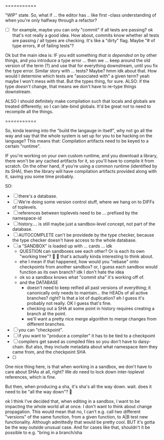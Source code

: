
===========

"WIP" state.
So, what if ...
the editor has .. like first -class understanding of when you're only halfway through a refactor?

- [ ] for example, maybe you can only "commit" if all tests are passing? ok that's not really a good idea. How about, commits know whether all tests are passing / all types are checking. It's like a "dirty" flag. Maybe "# of type errors, # of failing tests"?

Ok but the main idea is: IF you edit something *that is depended on* by other things, and you introduce a type error ... then we ... keep around the old version of the term (?) and use that for everything downstream, until you fix the type error. Similar story with ... tests? Maybe? hmm idk about that. How would I determine which tests are "associated with" a given term?
yeah maybe I won't mess with that. But the types thing, for sure.
ALSO: if the type *doesn't* change, that means we don't have to re-type things downstream.

ALSO I should definitely make compilation such that locals and globals are treated differently; so I can late-bind globals. It'd be great not to need to recompile all the things.




===========

So, kinda leaning into the "build the langauge in itself", why not go all the way and say
that the whole system is set up for you to be hacking on the language?
This means that: Compilation artifacts need to be keyed to a certain "runtime".

IF you're working on your own custom runtime, and you download a library, there won't be any cached
artifacts for it, so you'll have to compile it from scratch.
On the other hand, if you're using a common runtime (identified by its SHA), then the library
will have compilation artifacts provided along with it, saving you some time probably.


SO:

- [ ] there's a database.
- [ ] We're doing some version control stuff, where we hang on to DIFFs of toplevels.
- [ ] references between toplevels need to be ... prefixed by the namespace-id
- [ ] history.... is still maybe just a sandbox-level concept, not part of the database.
- [ ] AUTOCOMPLETE can't be providede by the type checker, because the type checker doesn't have access to the whole database.
- [ ] a "SANDBOX" is loaded up with ... cards ... idk
  - QUESTION can sandboxes see each other? Or is each its own "working tree"? 🤔 🤔 that's actually kinda interesting to think about.
  - ehe I mean if that happened, how would you "rebase" onto checkpoints from another sandbox? or, I guess each sandbox would function as its own branch? idk I don't hate the idea
  - ok so a sandbox knows what "commit sha" it's working off of.
  - and the DATABASE
    - doesn't need to keep reified all past versions of everything; it canonically only needs to maintain... the HEADs of all active branches? right? Is that a lot of duplication? eh I guess it's probably not really. OK I guess that's fine.
    - checking out a SHA at some point in history requires creating a branch at the point.
    - we'll want a pretty nice merge algorithm to merge changes from different branches.
- [ ] you can "checkpoint".
- [ ] if you want to "produce a compiler" it has to be tied to a checkpoint
- [ ] compilers get saved as compiled files so you don't have to daisy-chain. But also, they include metadata about what namespace item they came from, and the checkpoint SHA
- [ ]

One nice thing here, is that when working in a sandbox, we don't have to care about SHAs at all, right?
We *do* need to lock down inter-toplevel references, which is fine.

But then, when producing a sha, it's sha's all the way down.
wait. does it need to be "all the way down"?
🤔

ok I think I've decided that, when editing in a sandbox, I want to be impacting the whole world all at once. I don't want to think about change propagation. This would mean that no, I can't e.g. call two different "versions" of the same function, from a given function, to A|B test new functionality. Although admittedly that would be pretty cool. BUT it's gotta be the way outside unusual case. And for cases like that, shouldn't it be possible to e.g. "bring in a branch/sha

